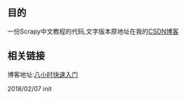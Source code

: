 ## 目的

一份Scrapy中文教程的代码,文字版本原地址在我的[CSDN博客](http://blog.csdn.net/fontthrone)

## 相关链接
博客地址:[八小时快速入门](http://blog.csdn.net/fontthrone/article/category/7443563)


2018/02/07 init
